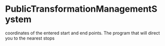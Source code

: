 # PublicTransformationManagementSystem

coordinates of the entered start and end points. The program that will direct you to the nearest stops
